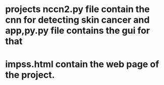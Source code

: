 # projects nccn2.py file contain the cnn for detecting skin cancer and app,py.py file contains the gui for that
# impss.html contain the web page of the project.
